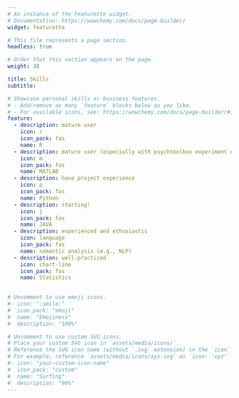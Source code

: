 ```yaml
---
# An instance of the Featurette widget.
# Documentation: https://wowchemy.com/docs/page-builder/
widget: featurette

# This file represents a page section.
headless: true

# Order that this section appears on the page.
weight: 30

title: Skills
subtitle:

# Showcase personal skills or business features.
# - Add/remove as many `feature` blocks below as you like.
# - For available icons, see: https://wowchemy.com/docs/page-builder/#icons
feature:
  - description: mature user
    icon: r
    icon_pack: fas
    name: R
  - description: mature user (especially with psychtoolbox experiment design)
    icon: m
    icon_pack: fas
    name: MATLAB
  - description: have project experience
    icon: p
    icon_pack: fas
    name: Python
  - description: starting!
    icon: j
    icon_pack: fas
    name: JAVA
  - description: experienced and ethusiastic
    icon: language
    icon_pack: fas
    name: semantic analysis (e.g., NLP)
  - description: well-practiced
    icon: chart-line
    icon_pack: fas
    name: Statistics

    
# Uncomment to use emoji icons.
#- icon: ":smile:"
#  icon_pack: "emoji"
#  name: "Emojiness"
#  description: "100%"

# Uncomment to use custom SVG icons.
# Place your custom SVG icon in `assets/media/icons/`.
# Reference the SVG icon name (without `.svg` extension) in the `icon` field.
# For example, reference `assets/media/icons/xyz.svg` as `icon: 'xyz'`
#- icon: "your-custom-icon-name"
#  icon_pack: "custom"
#  name: "Surfing"
#  description: "90%"
---
```


